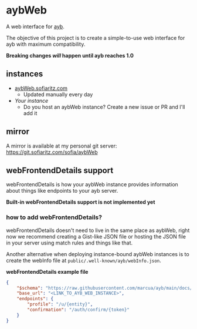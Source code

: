 # aybWeb

A web interface for [ayb](https://github.com/marcua/ayb).

The objective of this project is to create a simple-to-use web interface for ayb with maximum compatibility.

**Breaking changes _will_ happen until ayb reaches 1.0**

## instances

-   [aybWeb.sofiaritz.com](https://aybweb.sofiaritz.com)
    -   Updated manually every day
-   _Your instance_
    -   Do you host an aybWeb instance? Create a new issue or PR and I'll add it

## mirror

A mirror is available at my personal git server:
https://git.sofiaritz.com/sofia/aybWeb

## webFrontendDetails support

webFrontendDetails is how your aybWeb instance provides information about things like endpoints to your ayb server.

**Built-in webFrontendDetails support is not implemented yet**

### how to add webFrontendDetails?

webFrontendDetails doesn't need to live in the same place as aybWeb, right now we recommend creating a Gist-like JSON file or hosting the JSON file in your server using match
rules and things like that.

Another alternative when deploying instance-bound aybWeb instances is to create the webInfo file at `public/.well-known/ayb/webInfo.json`.

**webFrontendDetails example file**

```json
{
	"$schema": "https://raw.githubusercontent.com/marcua/ayb/main/docs/config/endpoints/schema.json",
	"base_url": "<LINK_TO_AYB_WEB_INSTANCE>",
	"endpoints": {
		"profile": "/u/{entity}",
		"confirmation": "/auth/confirm/{token}"
	}
}
```
